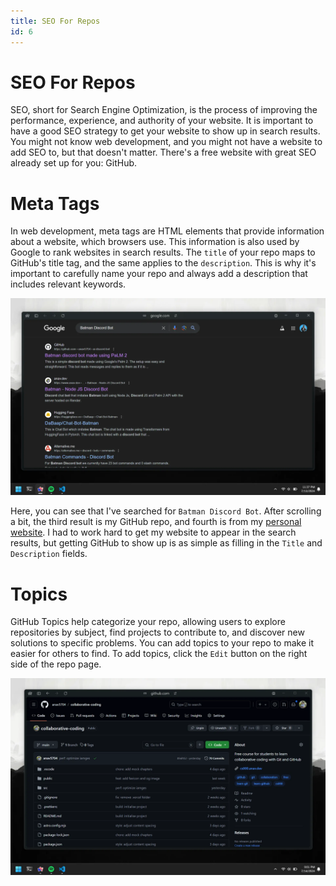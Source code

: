 ```yaml
---
title: SEO For Repos
id: 6
---
```


# SEO For Repos

SEO, short for Search Engine Optimization, is the process of improving the performance, experience, and authority of your website. It is important to have a good SEO strategy to get your website to show up in search results. You might not know web development, and you might not have a website to add SEO to, but that doesn't matter. There's a free website with great SEO already set up for you: GitHub.

# Meta Tags

In web development, meta tags are HTML elements that provide information about a website, which browsers use. This information is also used by Google to rank websites in search results. The `title` of your repo maps to GitHub's title tag, and the same applies to the `description`. This is why it's important to carefully name your repo and always add a description that includes relevant keywords.

![Google Search Example](./images/google-search-example.webp)

Here, you can see that I've searched for `Batman Discord Bot`. After scrolling a bit, the third result is my GitHub repo, and fourth is from my [personal website](https://www.anav.dev). I had to work hard to get my website to appear in the search results, but getting GitHub to show up is as simple as filling in the `Title` and `Description` fields.

# Topics

GitHub Topics help categorize your repo, allowing users to explore repositories by subject, find projects to contribute to, and discover new solutions to specific problems. You can add topics to your repo to make it easier for others to find. To add topics, click the `Edit` button on the right side of the repo page.

![Repository Topics](./images/repository-topics.webp)
